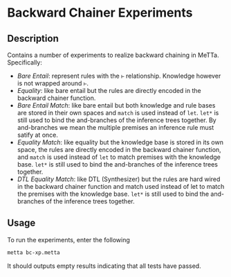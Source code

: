 # Backward Chainer Experiments

## Description

Contains a number of experiments to realize backward chaining in
MeTTa.  Specifically:

* *Bare Entail*: represent rules with the `⊢` relationship.  Knowledge
  however is not wrapped around `⊢`.
* *Equality*: like bare entail but the rules are directly encoded in
  the backward chainer function.
* *Bare Entail Match*: like bare entail but both knowledge and rule
  bases are stored in their own spaces and `match` is used instead of
  `let`.  `let*` is still used to bind the and-branches of the
  inference trees together.  By and-branches we mean the multiple
  premises an inference rule must satify at once.
* *Equality Match*: like equality but the knowledge base is stored in
  its own space, the rules are directly encoded in the backward
  chainer function, and `match` is used instead of `let` to match
  premises with the knowledge base.  `let*` is still used to bind the
  and-branches of the inference trees together.
* *DTL Equality Match*: like DTL (Synthesizer) but the rules are hard
  wired in the backward chainer function and match used instead of let
  to match the premises with the knowledge base.  `let*` is still used
  to bind the and-branches of the inference trees together.

## Usage

To run the experiments, enter the following

```bash
metta bc-xp.metta
```

It should outputs empty results indicating that all tests have passed.
